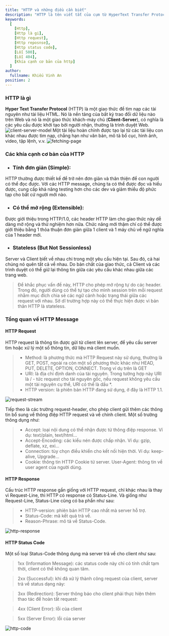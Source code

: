 ```yaml
---
title: "HTTP và những điều cần biết"
description: "HTTP là tên viết tắt của cụm từ HyperText Transfer Protocol, dịch theo tiếng Việt là giao thức truyền tải siêu văn bản. HTTP được dùng trong www (world wide web) với mục đích tạo nên nền tảng kết nối giữa client và server."
keywords:
  [
    [Http],
    [Http là gi],
    [Http request],
    [Http reposnse],
    [Http status code],
    [Lỗi 500],
    [Lỗi 404],
    [Khía cạnh cơ bản của http]
  ]
author:
  fullname: Khiếu Vinh An
position: 2
---
```



### HTTP là gì
**Hyper Text Transfer Protocol** (HTTP) là một giao thức để tìm nạp các tài nguyên như tài liệu HTML. Nó là nền tảng của bất kỳ trao đổi dữ liệu nào trên Web và nó là một giao thức khách-máy chủ (**Client-Server**), có nghĩa là các yêu cầu được khởi tạo bởi người nhận, thường là trình duyệt Web. 
![client-server-model](https://1.bp.blogspot.com/-L95P9p9PDfI/WqvflWNeEqI/AAAAAAAAAa0/JPzrhonvuDElUidmK0oS0jqmDwn_aPwPwCLcBGAs/s1600/Client-server-model.svg.png)
Một tài liệu hoàn chỉnh được tạo lại từ các tài liệu con khác nhau được tìm nạp, chẳng hạn như văn bản, mô tả bố cục, hình ảnh, video, tập lệnh, v.v. 
![fetching-page](https://developer.mozilla.org/en-US/docs/Web/HTTP/Overview/fetching_a_page.png)

### Các khía cạnh cơ bản của HTTP
* ### Tính đơn giản (Simple): 
 HTTP thường được thiết kế để trở nên đơn giản và thân thiện để con người có thể đọc được. Với các HTTP message, chúng ta có thể được đọc và hiểu được, cung cấp khả năng testing hơn cho các dev và giảm thiểu độ phức tạp cho bất cứ người mới nào.
* ### Có thể mở rộng (Extensible):
 Được giới thiệu trong HTTP/1.0, các header HTTP làm cho giao thức này dễ dàng mở rộng và thử nghiệm hơn nữa. Chức năng mới thậm chí có thể được giới thiệu bằng 1 thỏa thuận đơn giản giữa 1 client và 1 máy chủ về ngữ nghĩa của 1 header mới.
* ### Stateless (But Not Sessionless)
 Server và Client biết về nhau chi trong một yêu cầu hiện tại. Sau đó, cả hai chúng nó quên tất cả về nhau. Do bản chất của giao thức, cả Client và các trình duyệt có thể giữ lại thông tin giữa các yêu cầu khác nhau giữa các trang web.
> Để khắc phục vấn đề này, HTTP cho phép mở rộng tự do các header. Trong đó, người dùng có thể tự tạo cho mình session trên mỗi request nhằm mục đích chia sẻ các ngữ cảnh hoặc trạng thái giữa các request với nhau. Sở dĩ trường hợp này có thể thực hiện được vì bản thân HTTP là stateless.

### Tổng quan về HTTP Message
#### HTTP Request
HTTP request là thông tin được gửi từ client lên server, để yêu cầu server tìm hoặc xử lý một số thông tin, dữ liệu mà client muốn. 
> - Method: là phương thức mà HTTP Request này sử dụng, thường là GET, POST, ngoài ra còn một số phương thức khác như HEAD, PUT, DELETE, OPTION, CONNECT. Trong ví dụ trên là GET
>  - URI: là địa chỉ định danh của tài nguyên. Trong tường hợp này URI là / - tức request cho tài nguyên gốc, nếu request không yêu cầu một tài nguyên cụ thể, URI có thể là dấu *.
>  - HTTP version: là phiên bản HTTP đang sử dụng, ở đây là HTTP 1.1.  

![request-stream](https://theegeek.com/wp-content/uploads/2014/12/HTTP-Request-Stream-Example.jpg)

Tiếp theo là các trường request-header, cho phép client gửi thêm các thông tin bổ sung về thông điệp HTTP request và về chính client. Một số trường thông dụng như:
> - Accept: loại nội dung có thể nhận được từ thông điệp response. Ví dụ: text/plain, text/html…
> - Accept-Encoding: các kiểu nén được chấp nhận. Ví dụ: gzip, deflate, xz, exi…
> - Connection: tùy chọn điều khiển cho kết nối hiện thời. Ví dụ: keep-alive, Upgrade…
> - Cookie: thông tin HTTP Cookie từ server.
User-Agent: thông tin về user agent của người dùng.
#### HTTP Response
Cấu trúc HTTP response gần giống với HTTP request, chỉ khác nhau là thay vì Request-Line, thì HTTP có response có Status-Line. Và giống như Request-Line, Status-Line cũng có ba phần như sau:
> - HTTP-version: phiên bản HTTP cao nhất mà server hỗ trợ.
> - Status-Code: mã kết quả trả về.
> - Reason-Phrase: mô tả về Status-Code.

![http-response](https://images.viblo.asia/d4d042c6-1606-44c8-a7cc-0130d38f281e.png)

#### HTTP Status Code
Một số loại Status-Code thông dụng mà server trả về cho client như sau:

> 1xx (Information Message): các status code này chỉ có tính chất tạm thời, client có thể không quan tâm.

> 2xx (Successful): khi đã xử lý thành công request của client, server trả về status dạng này:

> 3xx (Redirection): Server thông báo cho client phải thực hiện thêm thao tác để hoàn tất request:

> 4xx (Client Error): lỗi của client

> 5xx (Server Error): lỗi của server

![http-code](https://softcrony.com/blog/wp-content/uploads/2020/07/http-code.png)


